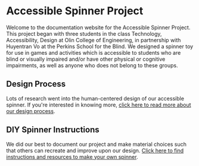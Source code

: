 # Accessible Spinner Project
Welcome to the documentation website for the Accessible Spinner Project. This project began with three students in the class Technology, Accessibility, Design at Olin College of Engineering, in partnership with Huyentran Vo at the Perkins School for the Blind. We designed a spinner toy for use in games and activities which is accessible to students who are blind or visually impaired and/or have other physical or cognitive impairments, as well as anyone who does not belong to these groups.

## Design Process
Lots of research went into the human-centered design of our accessible spinner. If you're interested in knowing more, [click here to read more about our design process](process.md). 

## DIY Spinner Instructions
We did our best to document our project and make material choices such that others can recreate and improve upon our design. [Click here to find instructions and resources to make your own spinner](instructions.md).
